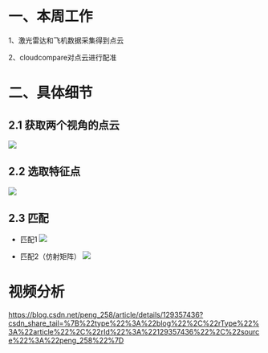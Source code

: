 # 一、本周工作
1、激光雷达和飞机数据采集得到点云 

2、cloudcompare对点云进行配准

# 二、具体细节
## 2.1 获取两个视角的点云
![](https://github.com/Darren-pty/darren/blob/main/Learning%20of%20way/Semester/picture/10.png)

## 2.2 选取特征点
![](https://github.com/Darren-pty/darren/blob/main/Learning%20of%20way/Semester/picture/11.png)

## 2.3 匹配
 - 匹配1
![](https://github.com/Darren-pty/darren/blob/main/Learning%20of%20way/Semester/picture/12.png)
 
 - 匹配2（仿射矩阵）
 ![](https://github.com/Darren-pty/darren/blob/main/Learning%20of%20way/Semester/picture/14.png)

 
 
 

# 视频分析
https://blog.csdn.net/peng_258/article/details/129357436?csdn_share_tail=%7B%22type%22%3A%22blog%22%2C%22rType%22%3A%22article%22%2C%22rId%22%3A%22129357436%22%2C%22source%22%3A%22peng_258%22%7D



